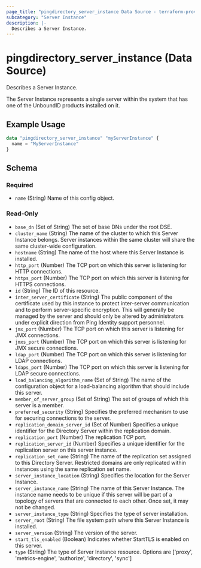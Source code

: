 ```yaml
---
page_title: "pingdirectory_server_instance Data Source - terraform-provider-pingdirectory"
subcategory: "Server Instance"
description: |-
  Describes a Server Instance.
---
```


# pingdirectory_server_instance (Data Source)

Describes a Server Instance.

The Server Instance represents a single server within the system that has one of the UnboundID products installed on it.

## Example Usage

```terraform
data "pingdirectory_server_instance" "myServerInstance" {
  name = "MyServerInstance"
}
```

<!-- schema generated by tfplugindocs -->
## Schema

### Required

- `name` (String) Name of this config object.

### Read-Only

- `base_dn` (Set of String) The set of base DNs under the root DSE.
- `cluster_name` (String) The name of the cluster to which this Server Instance belongs. Server instances within the same cluster will share the same cluster-wide configuration.
- `hostname` (String) The name of the host where this Server Instance is installed.
- `http_port` (Number) The TCP port on which this server is listening for HTTP connections.
- `https_port` (Number) The TCP port on which this server is listening for HTTPS connections.
- `id` (String) The ID of this resource.
- `inter_server_certificate` (String) The public component of the certificate used by this instance to protect inter-server communication and to perform server-specific encryption. This will generally be managed by the server and should only be altered by administrators under explicit direction from Ping Identity support personnel.
- `jmx_port` (Number) The TCP port on which this server is listening for JMX connections.
- `jmxs_port` (Number) The TCP port on which this server is listening for JMX secure connections.
- `ldap_port` (Number) The TCP port on which this server is listening for LDAP connections.
- `ldaps_port` (Number) The TCP port on which this server is listening for LDAP secure connections.
- `load_balancing_algorithm_name` (Set of String) The name of the configuration object for a load-balancing algorithm that should include this server.
- `member_of_server_group` (Set of String) The set of groups of which this server is a member.
- `preferred_security` (String) Specifies the preferred mechanism to use for securing connections to the server.
- `replication_domain_server_id` (Set of Number) Specifies a unique identifier for the Directory Server within the replication domain.
- `replication_port` (Number) The replication TCP port.
- `replication_server_id` (Number) Specifies a unique identifier for the replication server on this server instance.
- `replication_set_name` (String) The name of the replication set assigned to this Directory Server. Restricted domains are only replicated within instances using the same replication set name.
- `server_instance_location` (String) Specifies the location for the Server Instance.
- `server_instance_name` (String) The name of this Server Instance. The instance name needs to be unique if this server will be part of a topology of servers that are connected to each other. Once set, it may not be changed.
- `server_instance_type` (String) Specifies the type of server installation.
- `server_root` (String) The file system path where this Server Instance is installed.
- `server_version` (String) The version of the server.
- `start_tls_enabled` (Boolean) Indicates whether StartTLS is enabled on this server.
- `type` (String) The type of Server Instance resource. Options are ['proxy', 'metrics-engine', 'authorize', 'directory', 'sync']

